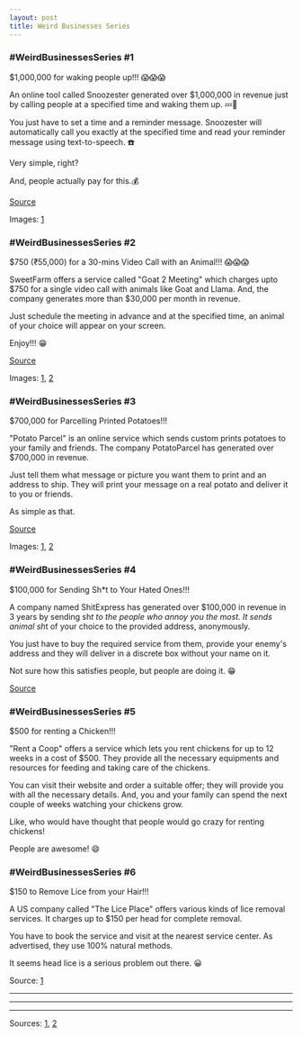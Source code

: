 ```yaml
---
layout: post
title: Weird Businesses Series
---
```


### #WeirdBusinessesSeries #1

$1,000,000 for waking people up!!! 😱😱😱

An online tool called Snoozester generated over $1,000,000 in revenue just by calling people at a specified time and waking them up. 💤🛌

You just have to set a time and a reminder message. Snoozester will automatically call you exactly at the specified time and read your reminder message using text-to-speech. ☎️

Very simple, right?

And, people actually pay for this.💰

[Source](https://snoozester.com/)

Images: [1](https://media-exp1.licdn.com/dms/image/C4E22AQEh-nhNRYX-cQ/feedshare-shrink_1280-alternative/0/1610699322081?e=1613606400&v=beta&t=NIHHhEmYU0AJjp7UO0bk0QWJ7zdqZtbuQWAGbI9_aSM)


### #WeirdBusinessesSeries #2

$750 (₹55,000) for a 30-mins Video Call with an Animal!!! 😱😱😱

SweetFarm offers a service called "Goat 2 Meeting" which charges upto $750 for a single video call with animals like Goat and Llama. And, the company generates more than $30,000 per month in revenue.

Just schedule the meeting in advance and at the specified time, an animal of your choice will appear on your screen.

Enjoy!!! 😁

[Source](https://www.sweetfarm.org/goat-2-meeting)

Images: [1](https://mk0ebizfactsq69ri8v3.kinstacdn.com/wp-content/uploads/2020/04/goat-2-meeting.jpg), [2](https://images.squarespace-cdn.com/content/v1/5a67c4c2010027c6d5ca18de/1588272979302-U9NXCW8UJAPRV8UWJZ13/ke17ZwdGBToddI8pDm48kNbzCMNGO6nVi4XlIFYFqxQUqsxRUqqbr1mOJYKfIPR7LoDQ9mXPOjoJoqy81S2I8N_N4V1vUb5AoIIIbLZhVYy7Mythp_T-mtop-vrsUOmeInPi9iDjx9w8K4ZfjXt2dm29tEZMcUwx1Vh0wPLLkbj4YMUdJsYxSkLXEfuxMLpjCjLISwBs8eEdxAxTptZAUg/SweetFarm_Goat2Meeting_Image+%281%29+%281%29.png?format=750w)


### #WeirdBusinessesSeries #3

$700,000 for Parcelling Printed Potatoes!!!

"Potato Parcel" is an online service which sends custom prints potatoes to your family and friends. The company PotatoParcel has generated over $700,000 in revenue.

Just tell them what message or picture you want them to print and an address to ship. They will print your message on a real potato and deliver it to you or friends.

As simple as that.

[Source](https://potatoparcel.com/)

Images: [1](https://cdn.shopify.com/s/files/1/1017/2183/products/potato-parcel-riad-bekhit-7797191704661_540x.jpg), [2](https://i.imgur.com/nqf7UV8.jpeg)

### #WeirdBusinessesSeries #4

$100,000 for Sending Sh*t to Your Hated Ones!!!

A company named ShitExpress has generated over $100,000 in revenue in 3 years by sending sh*t to the people who annoy you the most. It sends animal sh*t of your choice to the provided address, anonymously.

You just have to buy the required service from them, provide your enemy's address and they will deliver in a discrete box without your name on it.

Not sure how this satisfies people, but people are doing it. 😁

[Source](https://www.shitexpress.com/)

### #WeirdBusinessesSeries #5

$500 for renting a Chicken!!!

"Rent a Coop" offers a service which lets you rent chickens for up to 12 weeks in a cost of $500. They provide all the necessary equipments and resources for feeding and taking care of the chickens.

You can visit their website and order a suitable offer; they will provide you with all the necessary details. And, you and your family can spend the next couple of weeks watching your chickens grow.

Like, who would have thought that people would go crazy for renting chickens!

People are awesome! 😄

### #WeirdBusinessesSeries #6

$150 to Remove Lice from your Hair!!!

A US company called "The Lice Place" offers various kinds of lice removal services. It charges up to $150 per head for complete removal.

You have to book the service and visit at the nearest service center. As advertised, they use 100% natural methods.

It seems head lice is a serious problem out there. 😀

Source: [1](https://theliceplace.com/)


---
---
---

Sources: [1](https://www.producthunt.com/golden-kitty-awards-2020/wtf), [2](https://ebizfacts.com/weird-creative-ways-to-make-money-online/)